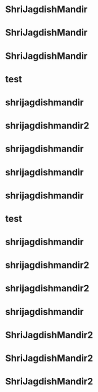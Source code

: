 # ShriJagdishMandir
# ShriJagdishMandir
# ShriJagdishMandir
# test
# shrijagdishmandir
# shrijagdishmandir2
# shrijagdishmandir
# shrijagdishmandir
# shrijagdishmandir
# test
# shrijagdishmandir
# shrijagdishmandir2
# shrijagdishmandir2
# shrijagdishmandir
# ShriJagdishMandir2
# ShriJagdishMandir2
# ShriJagdishMandir2
